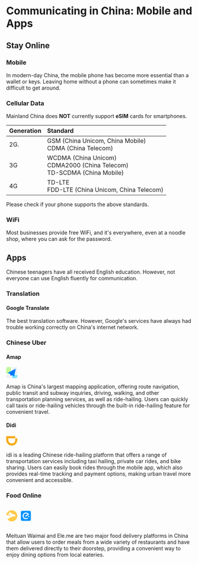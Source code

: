 # Communicating in China: Mobile and Apps

## Stay Online

### Mobile

In modern-day China, the mobile phone has become more essential than a wallet or keys. Leaving home without a phone can sometimes make it difficult to get around.

### Cellular Data

Mainland China does **NOT** currently support **eSIM** cards for smartphones.

| Generation | Standard                                                                |
| :--------- | :---------------------------------------------------------------------- |
| 2G.        | GSM (China Unicom, China Mobile)<br/>CDMA (China Telecom)|
| 3G         | WCDMA (China Unicom)<br/>CDMA2000 (China Telecom)<br/>TD-SCDMA (China Mobile) |
| 4G         | TD-LTE<br/>FDD-LTE (China Unicom, China Telecom)                                                                |

Please check if your phone supports the above standards.

### WiFi

Most businesses provide free WiFi, and it's everywhere, even at a noodle shop, where you can ask for the password.

## Apps

Chinese teenagers have all received English education. However, not everyone can use English fluently for communication.

### Translation

#### Google Translate

The best translation software. However, Google's services have always had trouble working correctly on China's internet network.

### Chinese Uber

#### Amap

<svg viewBox="0 0 1024 1024" version="1.1" xmlns="http://www.w3.org/2000/svg" width="30" height="30"><path d="M137.923572 0.00064h292.991633v619.504579H0v-485.547269c0-35.504445 14.521638-69.601506 40.366315-94.678519A140.034647 140.034647 0 0 1 137.923572 0.00064z" fill="#C2F89D"></path><path d="M0 733.567246h426.501139V1023.552196H136.452217A136.516189 136.516189 0 0 1 0 887.099979v-153.532733zM528.856295 0.00064h358.243045A136.452217 136.452217 0 0 1 1023.551556 136.452857v494.759233H528.856295V0.00064z" fill="#EDF1F4"></path><path d="M537.492511 727.681824h484.843578v156.859276c0 36.9758-14.073834 72.480245-39.214819 98.58081a131.078571 131.078571 0 0 1-94.550575 40.87809H537.492511v-296.318176z" fill="#82E4FC"></path><path d="M374.363982 662.430413l-234.777138-131.718291 736.445344-375.515478-140.738339 715.52651-284.227472-164.024137-22.390191 117.132682-54.376176-161.401286z" fill="#0085FE"></path><path d="M832.467275 204.902867l-458.039321 457.399602 52.201129 162.168949 22.39019-119.3717 383.448002-500.196851z" fill="#0355ED"></path><path d="M498.149748 733.69519l-71.520665 90.8402 22.39019-119.3717 49.130475 28.5315z" fill="#0E24C0"></path></svg>

Amap is China's largest mapping application, offering route navigation, public transit and subway inquiries, driving, walking, and other transportation planning services, as well as ride-hailing. Users can quickly call taxis or ride-hailing vehicles through the built-in ride-hailing feature for convenient travel.

#### Didi

<svg viewBox="0 0 1024 1024" version="1.1" xmlns="http://www.w3.org/2000/svg" width="30" height="30"><path d="M832 272V428.8c-3.2 179.2-144 320-320 320S195.2 608 192 428.8V272h640v-192H44.8C19.2 83.2 0 102.4 0 128v310.4c0 35.2 3.2 67.2 9.6 102.4 6.4 32 16 64 32 92.8 12.8 32 28.8 60.8 48 86.4 19.2 25.6 38.4 51.2 60.8 73.6 12.8 12.8 28.8 25.6 41.6 38.4 9.6 9.6 22.4 16 32 25.6 25.6 19.2 57.6 35.2 86.4 48 32 12.8 64 22.4 96 28.8 32 6.4 67.2 9.6 102.4 9.6s70.4-3.2 102.4-9.6 64-16 96-28.8 60.8-28.8 86.4-48c12.8-9.6 22.4-16 32-25.6 12.8-12.8 28.8-25.6 41.6-38.4 22.4-22.4 44.8-48 60.8-73.6 19.2-25.6 35.2-54.4 48-86.4 12.8-32 22.4-64 32-92.8 6.4-32 9.6-67.2 9.6-102.4V272H832z" fill="#F5AB16"></path></svg>

idi is a leading Chinese ride-hailing platform that offers a range of transportation services including taxi hailing, private car rides, and bike sharing. Users can easily book rides through the mobile app, which also provides real-time tracking and payment options, making urban travel more convenient and accessible.

### Food Online

<div style="display:flex;margin:16px 0;align-items:baseline;">
<svg style="margin-right:8px;" viewBox="0 0 1029 1024" version="1.1" xmlns="http://www.w3.org/2000/svg" width="30" height="30"><path d="M511.9 0C254.7 0 41.1 187.8 0 429.6c66.9 12.9 126.1 23.2 185.2 33.4 128.6 30.9 185.2 15.4 203.2 0 7.7-15.4 23.2-72-41.2-64.3-64.3 7.7-185.2 23.2-177.5-48.9 15.4-79.8 162.1-79.8 275.3-48.9 0 0-23.2-41.2-82.3-48.9-64.3-7.7-97.8-7.7-90-48.9 0-41.2 48.9-64.3 128.6-15.4 56.6 41.2 72 72 113.2 120.9 0 0 195.5 41.2 308.7 120.9 0 0 90 64.3-15.4 128.6-90 30.9-105.5-23.2-283 48.9C355 671.5 177.5 784.7 144 823.2c-10.3 10.3-15.4 20.6-20.6 28.3C218.6 957 357.5 1023.9 509.3 1023.9c285.6 5.1 519.7-226.4 519.7-509.4S794.9 0 511.9 0z" fill="#FECA49"></path></svg>

<svg viewBox="0 0 1024 1024" version="1.1" xmlns="http://www.w3.org/2000/svg" width="30" height="30"><path d="M849.92 51.2H174.08c-67.8656 0-122.88 55.0144-122.88 122.88v675.84c0 67.8656 55.0144 122.88 122.88 122.88h675.84c67.8656 0 122.88-55.0144 122.88-122.88V174.08c0-67.8656-55.0144-122.88-122.88-122.88z m-154.45504 709.9136c-59.61728 43.60704-126.41792 63.01696-199.90528 57.02656-126.12096-10.22464-213.13024-78.27456-263.21408-190.82752-51.98336-116.84352-18.75968-291.25632 119.93088-372.92544 41.0624-24.19712 84.31616-41.61024 131.86048-47.44704 67.90144-8.33024 130.21184 8.02816 188.928 41.9072 53.32992 30.73024 93.7472 73.1392 120.63232 128.36352 8.9856 18.4576 6.93248 26.59328-10.82368 36.86912a99583.12448 99583.12448 0 0 1-255.52896 147.62496c-19.26144 11.07456-39.40864 16.36352-58.81856 1.14688-29.03552-22.79424-26.83904-58.12224 4.74112-77.33248 35.07712-21.30432 70.59456-41.8048 105.96352-62.55616 24.54528-14.37184 49.29024-28.3904 73.69216-43.00288 17.3056-10.37824 17.60256-16.11264 2.68288-29.08672-73.63584-63.80544-181.888-69.09952-261.61664-12.7744-67.65056 47.8464-104.01792 136.69888-86.10816 213.38112 21.30432 91.14624 76.38016 149.41696 169.37472 168.82688 13.12256 2.74432 26.89536 2.14016 40.36096 3.09248 33.37728 0.90624 64.80384-6.48704 94.94528-20.4032 46.34112-21.44768 62.75584-15.5648 89.69728 36.61824 4.73088 9.23648 0.94208 15.872-6.79424 21.49888z m112.10752-154.65472c-15.22176 12.17536-31.68256 22.85056-48.39936 32.87552-2.59072 1.55136-11.22304-2.09408-13.4144-5.58592-12.27264-19.75808-23.94624-40.00256-34.42688-60.75904-1.8432-3.69664 1.0496-13.42464 4.68992-15.7184 19.70688-12.42624 40.11008-23.69536 60.76928-34.51904 3.24096-1.69984 11.4176-0.55296 12.96896 1.94048 11.66848 19.00544 23.94624 38.02112 25.13408 65.36192-1.38752 3.38432-2.33472 12.416-7.3216 16.40448z" fill="#0192FF"></path></svg>
</div>

Meituan Waimai and Ele.me are two major food delivery platforms in China that allow users to order meals from a wide variety of restaurants and have them delivered directly to their doorstep, providing a convenient way to enjoy dining options from local eateries.
